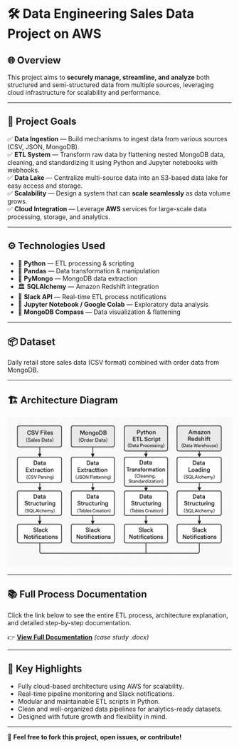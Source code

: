 
 # 🛠️ Data Engineering Sales Data Project on AWS

## 🌐 Overview

This project aims to **securely manage, streamline, and analyze** both structured and semi-structured data from multiple sources, leveraging cloud infrastructure for scalability and performance.

---

## 🎯 Project Goals

✅ **Data Ingestion** — Build mechanisms to ingest data from various sources (CSV, JSON, MongoDB).  
✅ **ETL System** — Transform raw data by flattening nested MongoDB data, cleaning, and standardizing it using Python and Jupyter notebooks with webhooks.  
✅ **Data Lake** — Centralize multi-source data into an S3-based data lake for easy access and storage.  
✅ **Scalability** — Design a system that can **scale seamlessly** as data volume grows.  
✅ **Cloud Integration** — Leverage **AWS** services for large-scale data processing, storage, and analytics.

---

## ⚙️ Technologies Used

- 🐍 **Python** — ETL processing & scripting  
- 🐼 **Pandas** — Data transformation & manipulation  
- 🍃 **PyMongo** — MongoDB data extraction  
- 🏛️ **SQLAlchemy** — Amazon Redshift integration  
- 🔔 **Slack API** — Real-time ETL process notifications  
- 📓 **Jupyter Notebook / Google Colab** — Exploratory data analysis  
- 🧭 **MongoDB Compass** — Data visualization & flattening

---

## 📦 Dataset

Daily retail store sales data (CSV format) combined with order data from MongoDB.

---

## 🏗️ Architecture Diagram

![Architecture Diagram](images/architecture.png)

---

## 📚 Full Process Documentation

Click the link below to see the entire ETL process, architecture explanation, and detailed step-by-step documentation.

👉 **[View Full Documentation](#)** *(case study .docx)*

---

## 🚀 Key Highlights

- Fully cloud-based architecture using AWS for scalability.
- Real-time pipeline monitoring and Slack notifications.
- Modular and maintainable ETL scripts in Python.
- Clean and well-organized data pipelines for analytics-ready datasets.
- Designed with future growth and flexibility in mind.

---

💬 **Feel free to fork this project, open issues, or contribute!**


